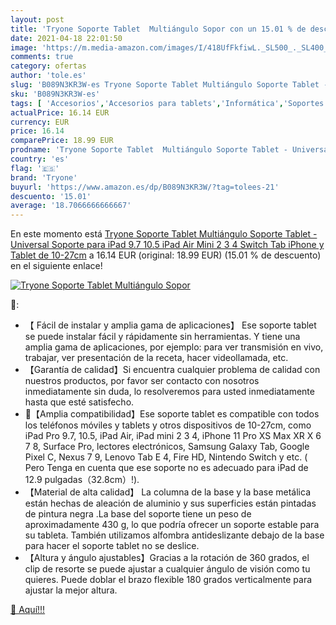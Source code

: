 ```yaml
---
layout: post
title: 'Tryone Soporte Tablet  Multiángulo Sopor con un 15.01 % de descuento'
date: 2021-04-18 22:01:50
image: 'https://m.media-amazon.com/images/I/418UfFkfiwL._SL500_._SL400_.jpg'
comments: true
category: ofertas
author: 'tole.es'
slug: 'B089N3KR3W-es Tryone Soporte Tablet Multiángulo Soporte Tablet -...'
sku: 'B089N3KR3W-es'
tags: [ 'Accesorios','Accesorios para tablets','Informática','Soportes para tablets','ipad','iphone','tryone', ]
actualPrice: 16.14 EUR
currency: EUR
price: 16.14
comparePrice: 18.99 EUR
prodname: 'Tryone Soporte Tablet  Multiángulo Soporte Tablet - Universal Soporte para iPad 9.7  10.5  iPad Air Mini 2 3 4  Switch  Tab  iPhone y Tablet de 10-27cm'
country: 'es'
flag: '🇪🇸'
brand: 'Tryone'
buyurl: 'https://www.amazon.es/dp/B089N3KR3W/?tag=tolees-21'
descuento: '15.01'
average: '18.7066666666667'
---
```


En este momento está [Tryone Soporte Tablet  Multiángulo Soporte Tablet - Universal Soporte para iPad 9.7  10.5  iPad Air Mini 2 3 4  Switch  Tab  iPhone y Tablet de 10-27cm](https://www.amazon.es/dp/B089N3KR3W/?tag=tolees-21) a 16.14 EUR (original: 18.99 EUR) (15.01 %  de descuento) en el siguiente enlace!

[![Tryone Soporte Tablet  Multiángulo Sopor](https://m.media-amazon.com/images/I/418UfFkfiwL._SL500_._SL400_.jpg)](https://www.amazon.es/dp/B089N3KR3W/?tag=tolees-21)

🔎:

- 【 Fácil de instalar y amplia gama de aplicaciones】 Ese soporte tablet se puede instalar fácil y rápidamente sin herramientas. Y tiene una amplia gama de aplicaciones, por ejemplo: para ver transmisión en vivo, trabajar, ver presentación de la receta, hacer videollamada, etc.
- 【Garantía de calidad】Si encuentra cualquier problema de calidad con nuestros productos, por favor ser contacto con nosotros inmediatamente sin duda, lo resolveremos para usted inmediatamente hasta que esté satisfecho.
- 【Amplia compatibilidad】Ese soporte tablet es compatible con todos los teléfonos móviles y tablets y otros dispositivos de 10-27cm, como iPad Pro 9.7, 10.5, iPad Air, iPad mini 2 3 4, iPhone 11 Pro XS Max XR X 6 7 8, Surface Pro, lectores electrónicos, Samsung Galaxy Tab, Google Pixel C, Nexus 7 9, Lenovo Tab E 4, Fire HD, Nintendo Switch y etc. ( Pero Tenga en cuenta que ese soporte no es adecuado para iPad de 12.9 pulgadas（32.8cm）!).
- 【Material de alta calidad】 La columna de la base y la base metálica están hechas de aleación de aluminio y sus superficies están pintadas de pintura negra .La base del soporte tiene un peso de aproximadamente 430 g, lo que podría ofrecer un soporte estable para su tableta. También utilizamos alfombra antideslizante debajo de la base para hacer el soporte tablet no se deslice.
- 【Altura y ángulo ajustables】Gracias a la rotación de 360 grados, el clip de resorte se puede ajustar a cualquier ángulo de visión como tu quieres. Puede doblar el brazo flexible 180 grados verticalmente para ajustar la mejor altura.

[🛒 Aquí!!!](https://www.amazon.es/dp/B089N3KR3W/?tag=tolees-21)
